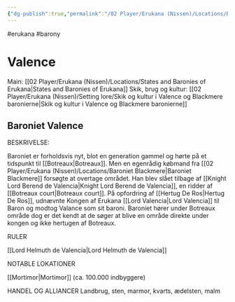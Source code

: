 ```yaml
---
{"dg-publish":true,"permalink":"/02 Player/Erukana (Nissen)/Locations/Baroniet Valence/","tags":["erukana","barony"]}
---
```



#erukana #barony

# Valence
Main: [[02 Player/Erukana (Nissen)/Locations/States and Baronies of Erukana\|States and Baronies of Erukana]]
Skik, brug og kultur: [[02 Player/Erukana (Nissen)/Setting lore/Skik og kultur i Valence og Blackmere baronierne\|Skik og kultur i Valence og Blackmere baronierne]]

## Baroniet Valence

BESKRIVELSE:

Baroniet er forholdsvis nyt, blot en generation gammel og hørte på et tidspunkt til [[Botreaux\|Botreaux]]. Men en egenrådig købmand fra [[02 Player/Erukana (Nissen)/Locations/Baroniet Blackmere\|Baroniet Blackmere]] forsøgte at overtage området. Han blev slået tilbage af [[Knight Lord Berend de Valencia\|Knight Lord Berend de Valencia]], en ridder af [[Botreaux court\|Botreaux court]]. 
På opfordring af [[Hertug De Ros\|Hertug De Ros]], udnævnte Kongen af Erukana [[Lord Valencia\|Lord Valencia]] til Baron og modtog Valance som sit baroni. Baroniet hører under Botreaux område dog er det kendt at de søger at blive en område direkte under kongen og ikke hertugen af Botreaux.

RULER

[[Lord Helmuth de Valencia\|Lord Helmuth de Valencia]]

NOTABLE LOKATIONER

[[Mortimor\|Mortimor]] (ca. 100.000 indbyggere)

HANDEL OG ALLIANCER
Landbrug, sten, marmor, kvarts, ædelsten, malm 
